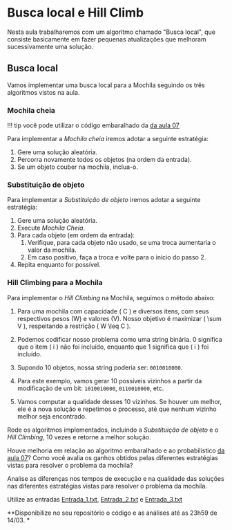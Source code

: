 # Busca local e Hill Climb

Nesta aula trabalharemos com um algoritmo chamado "Busca local", que consiste basicamente em fazer pequenas atualizações que melhoram sucessivamente uma solução.

## Busca local

Vamos implementar uma busca local para a Mochila seguindo os três algoritmos vistos na aula.

### Mochila cheia

!!! tip
    você pode utilizar o código embaralhado da [da aula 07](../07-aleatorizacao/index.md)

Para implementar a *Mochila cheia* iremos adotar a seguinte estratégia:

1. Gere uma solução aleatória.
2. Percorra novamente todos os objetos (na ordem da entrada).
3. Se um objeto couber na mochila, inclua-o.

### Substituição de objeto

Para implementar a *Substituição de objeto* iremos adotar a seguinte estratégia:

1. Gere uma solução aleatória.
2. Execute *Mochila Cheia*.
3. Para cada objeto (em ordem da entrada):
   1. Verifique, para cada objeto não usado, se uma troca aumentaria o valor da mochila.
   2. Em caso positivo, faça a troca e volte para o início do passo 2.
4. Repita enquanto for possível.

### Hill Climbing para a Mochila

Para implementar o *Hill Climbing* na Mochila, seguimos o método abaixo:

1. Para uma mochila com capacidade \( C \) e diversos itens, com seus respectivos pesos (W) e valores (V). Nosso objetivo é maximizar \( \sum V \), respeitando a restrição \( W \leq C \).

3. Podemos codificar nosso problema como uma string binária. 0 significa que o item \( i \) não foi incluído, enquanto que 1 significa que \( i \) foi incluído.
4. Supondo 10 objetos, nossa string poderia ser: `0010010000`.
5. Para este exemplo, vamos gerar 10 possíveis vizinhos a partir da modificação de um bit: `1010010000`, `0110010000`, etc.
6. Vamos computar a qualidade desses 10 vizinhos. Se houver um melhor, ele é a nova solução e repetimos o processo, até que nenhum vizinho melhor seja encontrado.


Rode os algoritmos implementados, incluindo a *Substituição de objeto* e o *Hill Climbing*, 10 vezes e retorne a melhor solução.

Houve melhoria em relação ao algoritmo embaralhado e ao probabilístico [da aula 07](../07-aleatorizacao/index.md)? Como você avalia os ganhos obtidos pelas diferentes estratégias vistas para resolver o problema da mochila?

Analise as diferenças nos tempos de execução e na qualidade das soluções nas diferentes estratégias vistas para resolver o problema da mochila.

Utilize as entradas [Entrada_1.txt](itens/Entrada_1.txt), [Entrada_2.txt](itens/Entrada_2.txt) e [Entrada_3.txt](itens/Entrada_3.txt)



**Disponibilize no seu repositório o código e as análises até as 23h59 de 14/03. *